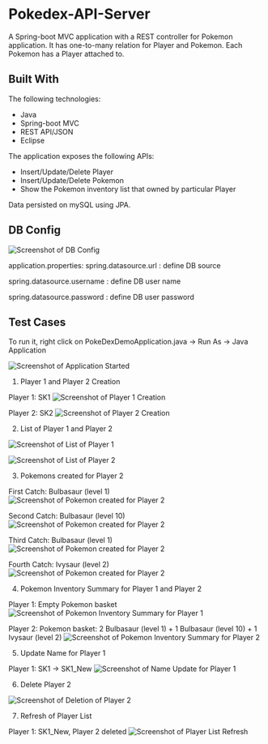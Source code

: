 # Pokedex-API-Server
A Spring-boot MVC application with a REST controller for Pokemon application. It has one-to-many relation for Player and Pokemon. Each Pokemon has a Player attached to.

## Built With
The following technologies:
- Java
- Spring-boot MVC 
- REST API/JSON 
- Eclipse

The application exposes the following APIs:
- Insert/Update/Delete Player
- Insert/Update/Delete Pokemon
- Show the Pokemon inventory list that owned by particular Player 

Data persisted on mySQL using JPA.

## DB Config
![Screenshot of DB Config](DBConfig.png)

application.properties:
spring.datasource.url : define DB source

spring.datasource.username : define DB user name

spring.datasource.password : define DB user password

## Test Cases
To run it, right click on PokeDexDemoApplication.java -> Run As -> Java Application

![Screenshot of Application Started](ApplicationStarted.png)

1. Player 1 and Player 2 Creation

Player 1: SK1
![Screenshot of Player 1 Creation](Player1Created.png)

Player 2: SK2
![Screenshot of Player 2 Creation](Player2Created.png)

2. List of Player 1 and Player 2

![Screenshot of List of Player 1](ListAllPlayers_1.png)

![Screenshot of List of Player 2](ListAllPlayers_2.png)

3. Pokemons created for Player 2

First Catch: Bulbasaur (level 1)
![Screenshot of Pokemon created for Player 2](PokemonCreatedForPlayer2_1.png)

Second Catch: Bulbasaur (level 10)
![Screenshot of Pokemon created for Player 2](PokemonCreatedForPlayer2_2.png)

Third Catch: Bulbasaur (level 1)
![Screenshot of Pokemon created for Player 2](PokemonCreatedForPlayer2_3.png)

Fourth Catch: Ivysaur (level 2)
![Screenshot of Pokemon created for Player 2](PokemonCreatedForPlayer2_4.png)

4. Pokemon Inventory Summary for Player 1 and Player 2

Player 1: Empty Pokemon basket
![Screenshot of Pokemon Inventory Summary for Player 1](PokemonInventorySummaryForPlayer1.png)

Player 2: Pokemon basket: 2 Bulbasaur (level 1) + 1 Bulbasaur (level 10) + 1 Ivysaur (level 2)
![Screenshot of Pokemon Inventory Summary for Player 2](PokemonInventorySummaryForPlayer2.png)

5. Update Name for Player 1

Player 1: SK1 -> SK1_New
![Screenshot of Name Update for Player 1](Player1_UpdatedName.png)

6. Delete Player 2

![Screenshot of Deletion of Player 2](Player2_Deleted.png)

7. Refresh of Player List

Player 1: SK1_New, Player 2 deleted
![Screenshot of Player List Refresh](PlayerListRefreshed.png)

